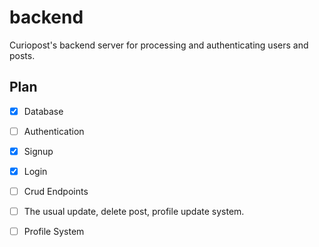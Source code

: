 # backend

Curiopost's backend server for processing and authenticating users and posts.

## Plan

- [x] Database
- [ ] Authentication
- [x] Signup
- [x] Login

- [ ] Crud Endpoints
- [ ] The usual update, delete post, profile update system.
- [ ] Profile System
